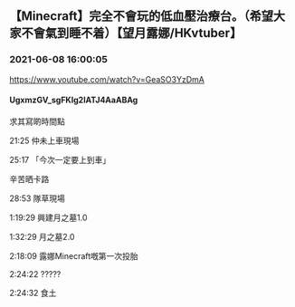 ## 【Minecraft】完全不會玩的低血壓治療台。（希望大家不會氣到睡不着）【望月露娜/HKvtuber】
### 2021-06-08 16:00:05
https://www.youtube.com/watch?v=GeaSO3YzDmA
#### UgxmzGV_sgFKlg2lATJ4AaABAg
求其寫啲時間點

21:25 仲未上車現場

25:17 「今次一定要上到車」

辛苦晒卡路

28:53 隊草現場

1:19:29 興建​月之墓1.0 

1:32:29 ​月之墓2.0

2:18:09 露娜Minecraft嘅第一次投胎

2:24:22 ?????

2:24:32 食土

